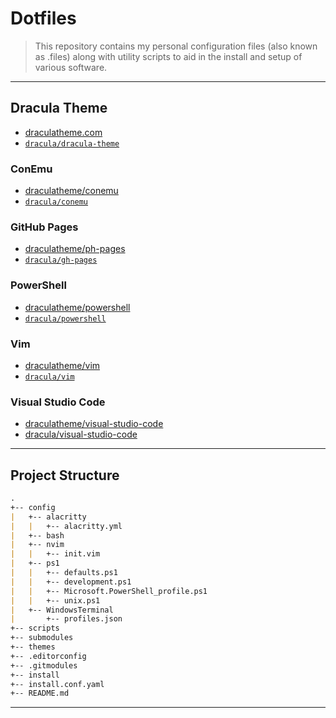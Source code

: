 # Dotfiles

> This repository contains my personal configuration files (also known as .files)
> along with utility scripts to aid in the install and setup of various software.

---

## Dracula Theme

* [draculatheme.com](https://draculatheme.com/)
* [`dracula/dracula-theme`](https://github.com/dracula/dracula-theme)

### ConEmu

* [draculatheme/conemu](https://draculatheme.com/conemu/)
* [`dracula/conemu`](https://github.com/dracula/conemu)

### GitHub Pages

* [draculatheme/ph-pages](https://draculatheme.com/gh-pages/)
* [`dracula/gh-pages`](https://github.com/dracula/gh-pages)

### PowerShell

* [draculatheme/powershell](https://draculatheme.com/powershell/)
* [`dracula/powershell`](https://github.com/dracula/powershell)

### Vim

* [draculatheme/vim](https://draculatheme.com/vim/)
* [`dracula/vim`](https://github.com/dracula/vim)

### Visual Studio Code

* [draculatheme/visual-studio-code](https://draculatheme.com/visual-studio-code/)
* [dracula/visual-studio-code](https://github.com/dracula/visual-studio-code)

---

## Project Structure

```md
.
+-- config
|   +-- alacritty
|   |   +-- alacritty.yml
|   +-- bash
|   +-- nvim
|   |   +-- init.vim
|   +-- ps1
|   |   +-- defaults.ps1
|   |   +-- development.ps1
|   |   +-- Microsoft.PowerShell_profile.ps1
|   |   +-- unix.ps1
|   +-- WindowsTerminal
|       +-- profiles.json
+-- scripts
+-- submodules
+-- themes
+-- .editorconfig
+-- .gitmodules
+-- install
+-- install.conf.yaml
+-- README.md
```

---
